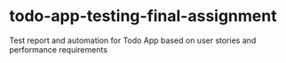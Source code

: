 # todo-app-testing-final-assignment
Test report and automation for Todo App based on user stories and performance requirements
